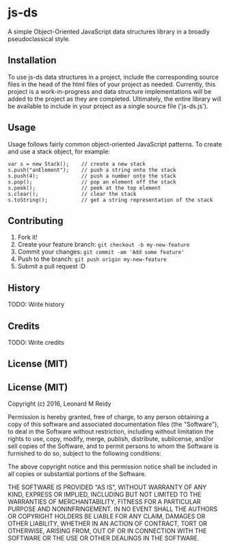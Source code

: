 # js-ds

A simple Object-Oriented JavaScript data structures library in a broadly pseudoclassical style. 

## Installation

To use js-ds data structures in a project, include the corresponding source
files in the head of the html files of your project as needed. Currently, this 
project is a work-in-progress and data structure implementations will be added 
to the project as they are completed. Ultimately, the entire library will be
available to include in your project as a single source file ('js-ds.js').

## Usage

Usage follows fairly common object-oriented JavaScript patterns. To create and 
use a stack object, for example:

    var s = new Stack(); 	// create a new stack
    s.push("anElement"); 	// push a string onto the stack
    s.push(4);			 	// push a number onto the stack
    s.pop();			 	// pop an element off the stack
    s.peek();			 	// peek at the top element
    s.clear();			 	// clear the stack
    s.toString();		 	// get a string representation of the stack

## Contributing

1. Fork it!
2. Create your feature branch: `git checkout -b my-new-feature`
3. Commit your changes: `git commit -am 'Add some feature'`
4. Push to the branch: `git push origin my-new-feature`
5. Submit a pull request :D

## History

TODO: Write history

## Credits

TODO: Write credits

## License (MIT)


## License (MIT)

Copyright (c) 2016, Leonard M Reidy

Permission is hereby granted, free of charge, to any person obtaining a copy of this software and associated documentation files (the "Software"), to deal in the Software without restriction, including without limitation the rights to use, copy, modify, merge, publish, distribute, sublicense, and/or sell copies of the Software, and to permit persons to whom the Software is furnished to do so, subject to the following conditions:

The above copyright notice and this permission notice shall be included in all copies or substantial portions of the Software.

THE SOFTWARE IS PROVIDED "AS IS", WITHOUT WARRANTY OF ANY KIND, EXPRESS OR IMPLIED, INCLUDING BUT NOT LIMITED TO THE WARRANTIES OF MERCHANTABILITY, FITNESS FOR A PARTICULAR PURPOSE AND NONINFRINGEMENT. IN NO EVENT SHALL THE AUTHORS OR COPYRIGHT HOLDERS BE LIABLE FOR ANY CLAIM, DAMAGES OR OTHER LIABILITY, WHETHER IN AN ACTION OF CONTRACT, TORT OR OTHERWISE, ARISING FROM, OUT OF OR IN CONNECTION WITH THE SOFTWARE OR THE USE OR OTHER DEALINGS IN THE SOFTWARE.

